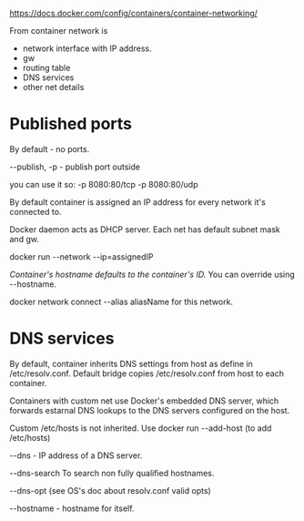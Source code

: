 https://docs.docker.com/config/containers/container-networking/

From container network is
* network interface with IP address.
* gw
* routing table
* DNS services
* other net details

# Published ports
By default - no ports.

--publish, -p - publish port outside

you can use it so:
-p 8080:80/tcp -p 8080:80/udp

By default container is assigned an IP address for every network it's connected to.

Docker daemon acts as DHCP server.
Each net has default subnet mask and gw.

docker run --network --ip=assignedIP

*Container's hostname defaults to the container's ID.*
You can override using --hostname.

docker network connect --alias aliasName for this network.

# DNS services

By default, container inherits DNS settings from host as define in
/etc/resolv.conf.
Default bridge copies /etc/resolv.conf from host to each container.

Containers with custom net use Docker's embedded DNS server, which
forwards estarnal DNS lookups to the DNS servers configured on the host.

Custom /etc/hosts is not inherited.
Use docker run --add-host (to add /etc/hosts)

--dns - IP address of a DNS server.

--dns-search To search non fully qualified hostnames.

--dns-opt (see OS's doc about resolv.conf valid opts)

--hostname - hostname for itself.
